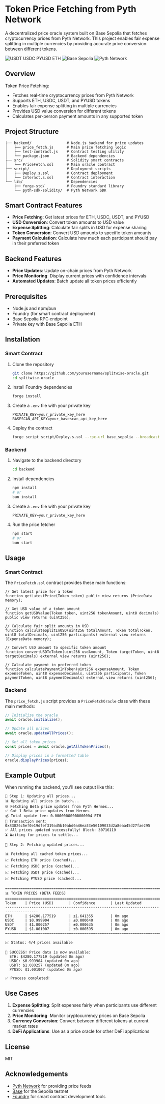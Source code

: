 # Token Price Fetching from Pyth Network

A decentralized price oracle system built on Base Sepolia that fetches cryptocurrency prices from Pyth Network. This project enables fair expense splitting in multiple currencies by providing accurate price conversion between different tokens.

![USDT USDC PYUSD ETH](https://img.shields.io/badge/USDT-USDC-PYUSD-ETH-blue)
![Base Sepolia](https://img.shields.io/badge/Network-Base%20Sepolia-blue)
![Pyth Network](https://img.shields.io/badge/Oracle-Pyth%20Network-orange)

## Overview

Token Price Fetching:

- Fetches real-time cryptocurrency prices from Pyth Network
- Supports ETH, USDC, USDT, and PYUSD tokens
- Enables fair expense splitting in multiple currencies
- Provides USD value conversion for different tokens
- Calculates per-person payment amounts in any supported token

## Project Structure

```
├── backend/                # Node.js backend for price updates
│   ├── price_fetch.js      # Main price fetching logic
│   ├── test-contract.js    # Contract testing utility
│   └── package.json        # Backend dependencies
├── src/                    # Solidity smart contracts
│   └── PriceFetch.sol      # Main oracle contract
├── script/                 # Deployment scripts
│   ├── Deploy.s.sol        # Contract deployment
│   └── Interact.s.sol      # Contract interaction
└── lib/                    # Dependencies
    ├── forge-std/          # Foundry standard library
    └── pyth-sdk-solidity/  # Pyth Network SDK
```

## Smart Contract Features

- **Price Fetching**: Get latest prices for ETH, USDC, USDT, and PYUSD
- **USD Conversion**: Convert token amounts to USD value
- **Expense Splitting**: Calculate fair splits in USD for expense sharing
- **Token Conversion**: Convert USD amounts to specific token amounts
- **Payment Calculation**: Calculate how much each participant should pay in their preferred token

## Backend Features

- **Price Updates**: Update on-chain prices from Pyth Network
- **Price Monitoring**: Display current prices with confidence intervals
- **Automated Updates**: Batch update all token prices efficiently

## Prerequisites

- Node.js and npm/bun
- Foundry (for smart contract deployment)
- Base Sepolia RPC endpoint
- Private key with Base Sepolia ETH

## Installation

### Smart Contract

1. Clone the repository
   ```bash
   git clone https://github.com/yourusername/splitwise-oracle.git
   cd splitwise-oracle
   ```

2. Install Foundry dependencies
   ```bash
   forge install
   ```

3. Create a `.env` file with your private key
   ```
   PRIVATE_KEY=your_private_key_here
   BASESCAN_API_KEY=your_basescan_api_key_here
   ```

4. Deploy the contract
   ```bash
   forge script script/Deploy.s.sol --rpc-url base_sepolia --broadcast --verify
   ```

### Backend

1. Navigate to the backend directory
   ```bash
   cd backend
   ```

2. Install dependencies
   ```bash
   npm install
   # or
   bun install
   ```

3. Create a `.env` file with your private key
   ```
   PRIVATE_KEY=your_private_key_here
   ```

4. Run the price fetcher
   ```bash
   npm start
   # or
   bun start
   ```

## Usage

### Smart Contract

The `PriceFetch.sol` contract provides these main functions:

```solidity
// Get latest price for a token
function getLatestPrice(Token token) public view returns (PriceData memory);

// Get USD value of a token amount
function getUSDValue(Token token, uint256 tokenAmount, uint8 decimals) public view returns (uint256);

// Calculate fair split amounts in USD
function calculateSplitInUSD(uint256 totalAmount, Token totalToken, uint8 totalDecimals, uint256 participants) external view returns (ExpenseData memory);

// Convert USD amount to specific token amount
function convertUSDToToken(uint256 usdAmount, Token targetToken, uint8 targetDecimals) external view returns (uint256);

// Calculate payment in preferred token
function calculatePaymentInToken(uint256 expenseAmount, Token expenseToken, uint8 expenseDecimals, uint256 participants, Token paymentToken, uint8 paymentDecimals) external view returns (uint256);
```

### Backend

The `price_fetch.js` script provides a `PriceFetchOracle` class with these main methods:

```javascript
// Initialize the oracle
await oracle.initialize();

// Update all prices
await oracle.updateAllPrices();

// Get all token prices
const prices = await oracle.getAllTokenPrices();

// Display prices in a formatted table
oracle.displayPrices(prices);
```

## Example Output

When running the backend, you'll see output like this:

```
🔄 Step 1: Updating all prices...                                                                                             
📊 Updating all prices in batch...                                                                                            
🌐 Fetching Beta price updates from Pyth Hermes...                                                                            
✅ Got 1 Beta price updates from Hermes                                                                                       
💰 Total update fee: 0.00000000000000004 ETH                                                                                  
🚀 Transaction sent: 0x83826c5ef0e19dfef319ad5b10abd0a46ea33e56109033d2a8eaa45d27fae295                                       
✅ All prices updated successfully! Block: 30716110                                                                           
⏳ Waiting for prices to settle...                                                                                            
                                                                                                                              
🔄 Step 2: Fetching updated prices...                                                                                         
                                                                                                                              
📊 Fetching all cached token prices...                                                                                        
📈 Fetching ETH price (cached)...                                                                                             
📈 Fetching USDC price (cached)...                                                                                            
📈 Fetching USDT price (cached)...                                                                                            
📈 Fetching PYUSD price (cached)...                                                                                           
                                                                                                                              
=====================================================================================                                         
📊 TOKEN PRICES (BETA FEEDS)                                                                                                  
=====================================================================================                                         
Token    | Price (USD)       | Confidence       | Last Updated                                                                
-------------------------------------------------------------------------------------                                         
ETH      | $4280.177519      | ±1.641355        | 0m ago                                                                      
USDC     | $0.999904         | ±0.000640        | 0m ago                                                                      
USDT     | $1.000257         | ±0.000635        | 0m ago                                                                      
PYUSD    | $1.001007         | ±0.000595        | 0m ago                                                                      
=====================================================================================                                         
                                                                                                                              
📈 Status: 4/4 prices available                                                                                               
                                                                                                                              
🎉 SUCCESS! Price data is now available:                                                                                      
  ETH: $4280.177519 (updated 0m ago)                                                                                          
  USDC: $0.999904 (updated 0m ago)                                                                                            
  USDT: $1.000257 (updated 0m ago)                                                                                            
  PYUSD: $1.001007 (updated 0m ago)                                                                                           
                                                                                                                              
✅ Process completed!
```

## Use Cases

1. **Expense Splitting**: Split expenses fairly when participants use different currencies
2. **Price Monitoring**: Monitor cryptocurrency prices on Base Sepolia
3. **Currency Conversion**: Convert between different tokens at current market rates
4. **DeFi Applications**: Use as a price oracle for other DeFi applications

## License

MIT

## Acknowledgements

- [Pyth Network](https://pyth.network/) for providing price feeds
- [Base](https://base.org/) for the Sepolia testnet
- [Foundry](https://book.getfoundry.sh/) for smart contract development tools